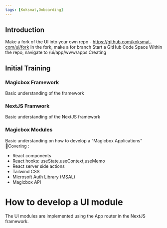 ```yaml
---
tags: [Koksmat,Onboarding]
---
```


## Introduction
Make a fork of the UI into your own repo - https://github.com/koksmat-com/ui/fork
In the fork, make a for branch
Start a GitHub Code Space
Within the repo, navigate to /ui/app/www/apps
Creating

## Initial Training


### Magicbox Framework
Basic understanding of the framework

###  NextJS Framwork
Basic understanding of the NextJS framework

### Magicbox Modules
Basic understanding on how to develop a “Magicbox Applications” Covering :  
- React components 
- React hooks: useState,useContext,useMemo
- React server side actions
- Tailwind CSS
- Microsoft Auth Library (MSAL)
- Magicbox API

# How to develop a UI module
The UI modules are implemented using the App router in the NextJS framework.
